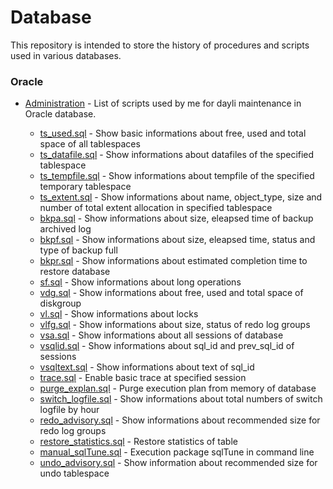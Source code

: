 # Database 
This repository is intended to store the history of procedures and scripts used in various databases.

### Oracle
* [Administration](https://github.com/ralfsilvadba/Database/tree/master/Oracle/Administration) - List of scripts used by me for dayli maintenance in Oracle database.

  * [ts_used.sql](https://github.com/ralfsilvadba/Database/tree/master/Oracle/Administration/ts_used.sql) - Show basic informations about free, used and total space of all tablespaces
  * [ts_datafile.sql](https://github.com/ralfsilvadba/Database/tree/master/Oracle/Administration/ts_datafile.sql) - Show informations about datafiles of the specified tablespace 
  * [ts_tempfile.sql](https://github.com/ralfsilvadba/Database/tree/master/Oracle/Administration/ts_tempfile.sql) - Show informations about tempfile of the specified temporary tablespace
  * [ts_extent.sql](https://github.com/ralfsilvadba/Database/tree/master/Oracle/Administration/ts_extent.sql)  - Show informations about name, object_type, size and number of total extent allocation in specified tablespace
  * [bkpa.sql](https://github.com/ralfsilvadba/Database/tree/master/Oracle/Administration/bkpa.sql) - Show informations about size, eleapsed time of backup archived log
  * [bkpf.sql](https://github.com/ralfsilvadba/Database/tree/master/Oracle/Administration/bkpf.sql) - Show informations about size, eleapsed time, status and type of backup full
  * [bkpr.sql](https://github.com/ralfsilvadba/Database/tree/master/Oracle/Administration/bkpr.sql) - Show informations about estimated completion time to restore database
  * [sf.sql](https://github.com/ralfsilvadba/Database/tree/master/Oracle/Administration/sf.sql) - Show informations about long operations
  * [vdg.sql](https://github.com/ralfsilvadba/Database/tree/master/Oracle/Administration/vdg.sql) - Show informations about free, used and total space of diskgroup
  * [vl.sql](https://github.com/ralfsilvadba/Database/tree/master/Oracle/Administration/vl.sql) - Show informations about locks
  * [vlfg.sql](https://github.com/ralfsilvadba/Database/tree/master/Oracle/Administration/vlfg.sql) - Show informations about size, status of redo log groups
  * [vsa.sql](https://github.com/ralfsilvadba/Database/tree/master/Oracle/Administration/vsa.sql) - Show informations about all sessions of database
  * [vsqlid.sql](https://github.com/ralfsilvadba/Database/tree/master/Oracle/Administration/vsqlid.sql) - Show informations about sql_id and prev_sql_id of sessions
  * [vsqltext.sql](https://github.com/ralfsilvadba/Database/tree/master/Oracle/Administration/vsqltext.sql) - Show informations about text of sql_id
  * [trace.sql](https://github.com/ralfsilvadba/Database/tree/master/Oracle/Administration/trace.sql) - Enable basic trace at specified session
  * [purge_explan.sql](https://github.com/ralfsilvadba/Database/tree/master/Oracle/Administration/purge_explan.sql) - Purge execution plan from memory of database
  * [switch_logfile.sql](https://github.com/ralfsilvadba/Database/tree/master/Oracle/Administration/switch_logfile.sql) - Show informations about total numbers of switch logfile by hour
  * [redo_advisory.sql](https://github.com/ralfsilvadba/Database/tree/master/Oracle/Administration/redo_advisory.sql) - Show informations about recommended size for redo log groups
  * [restore_statistics.sql](https://github.com/ralfsilvadba/Database/tree/master/Oracle/Administration/restore_statistics.sql) - Restore statistics of table
  * [manual_sqlTune.sql](https://github.com/ralfsilvadba/Database/tree/master/Oracle/Administration/manual_sqlTune.sql) - Execution package sqlTune in command line
  * [undo_advisory.sql](https://github.com/ralfsilvadba/Database/tree/master/Oracle/Administration/undo_advisory.sql) - Show information about recommended size for undo tablespace
